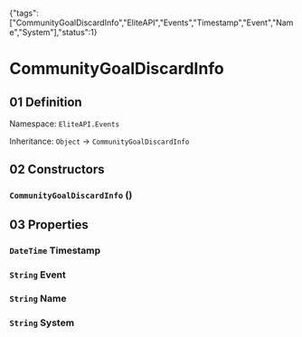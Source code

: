 {"tags":["CommunityGoalDiscardInfo","EliteAPI","Events","Timestamp","Event","Name","System"],"status":1}

# CommunityGoalDiscardInfo

## 01 Definition

Namespace: `EliteAPI.Events`

Inheritance: `Object` → `CommunityGoalDiscardInfo`

## 02 Constructors

### `CommunityGoalDiscardInfo` ()

## 03 Properties

### `DateTime` Timestamp

### `String` Event

### `String` Name

### `String` System

